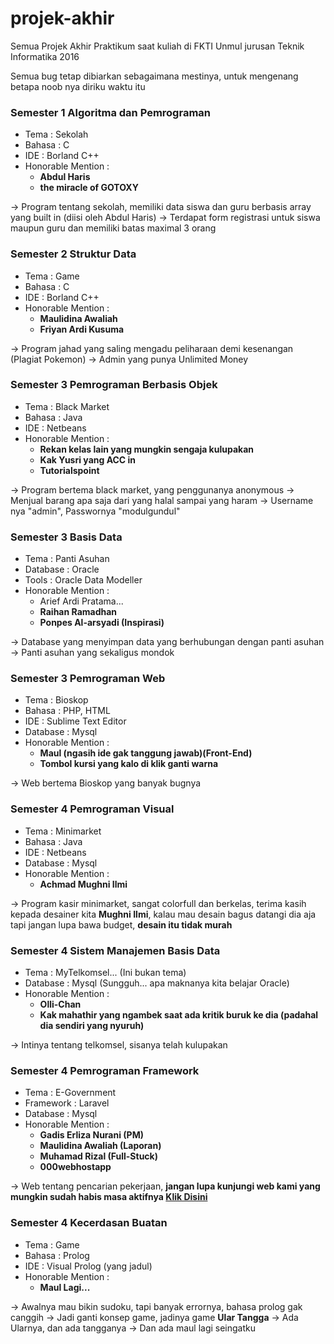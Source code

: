 # projek-akhir
Semua Projek Akhir Praktikum saat kuliah di FKTI Unmul jurusan Teknik Informatika 2016

Semua bug tetap dibiarkan sebagaimana mestinya, untuk mengenang betapa noob nya diriku waktu itu

### Semester 1 Algoritma dan Pemrograman
- Tema : Sekolah
- Bahasa : C
- IDE : Borland C++
- Honorable Mention : 
	- **Abdul Haris**
	- **the miracle of GOTOXY**

-> Program tentang sekolah, memiliki data siswa dan guru berbasis array yang built in (diisi oleh Abdul Haris)
-> Terdapat form registrasi untuk siswa maupun guru dan memiliki batas maximal 3 orang

### Semester 2 Struktur Data
- Tema : Game
- Bahasa : C
- IDE : Borland C++
- Honorable Mention :
	- **Maulidina Awaliah**
	- **Friyan Ardi Kusuma**

-> Program jahad yang saling mengadu peliharaan demi kesenangan (Plagiat Pokemon)
-> Admin yang punya Unlimited Money

### Semester 3 Pemrograman Berbasis Objek
- Tema : Black Market
- Bahasa : Java
- IDE : Netbeans
- Honorable Mention : 
	- **Rekan kelas lain yang mungkin sengaja kulupakan**
	- **Kak Yusri yang ACC in**
	- **Tutorialspoint**

-> Program bertema black market, yang penggunanya anonymous
-> Menjual barang apa saja dari yang halal sampai yang haram
-> Username nya "admin", Passwornya "modulgundul"

### Semester 3 Basis Data
- Tema : Panti Asuhan
- Database : Oracle
- Tools : Oracle Data Modeller
- Honorable Mention :
	- Arief Ardi Pratama...
	- **Raihan Ramadhan**
	- **Ponpes Al-arsyadi (Inspirasi)**

-> Database yang menyimpan data yang berhubungan dengan panti asuhan
-> Panti asuhan yang sekaligus mondok

### Semester 3 Pemrograman Web
- Tema : Bioskop
- Bahasa : PHP, HTML
- IDE : Sublime Text Editor
- Database : Mysql
- Honorable Mention :
	- **Maul (ngasih ide gak tanggung jawab)(Front-End)**
	- **Tombol kursi yang kalo di klik ganti warna**

-> Web bertema Bioskop yang banyak bugnya

### Semester 4 Pemrograman Visual
- Tema : Minimarket
- Bahasa : Java
- IDE : Netbeans
- Database : Mysql
- Honorable Mention :
	- **Achmad Mughni Ilmi**

-> Program kasir minimarket, sangat colorfull dan berkelas, terima kasih kepada desainer kita **Mughni Ilmi**, kalau mau desain bagus datangi dia aja tapi jangan lupa bawa budget, **desain itu tidak murah**

### Semester 4 Sistem Manajemen Basis Data
- Tema : MyTelkomsel... (Ini bukan tema)
- Database : Mysql (Sungguh... apa maknanya kita belajar Oracle)
- Honorable Mention :
	- **Olli-Chan**
	- **Kak mahathir yang ngambek saat ada kritik buruk ke dia (padahal dia sendiri yang nyuruh)**

-> Intinya tentang telkomsel, sisanya telah kulupakan

### Semester 4 Pemrograman Framework
- Tema : E-Government
- Framework : Laravel
- Database : Mysql
- Honorable Mention :
	- **Gadis Erliza Nurani (PM)**
	- **Maulidina Awaliah (Laporan)**
	- **Muhamad Rizal (Full-Stuck)**
	- **000webhostapp**

-> Web tentang pencarian pekerjaan, **jangan lupa kunjungi web kami yang mungkin sudah habis masa aktifnya [Klik Disini](http://bioskop-samarinds.000webhostapp.com)**

### Semester 4 Kecerdasan Buatan
- Tema : Game
- Bahasa : Prolog
- IDE : Visual Prolog (yang jadul)
- Honorable Mention :
	- **Maul Lagi...**

-> Awalnya mau bikin sudoku, tapi banyak errornya, bahasa prolog gak canggih
-> Jadi ganti konsep game, jadinya game **Ular Tangga**
-> Ada Ularnya, dan ada tangganya
-> Dan ada maul lagi seingatku
